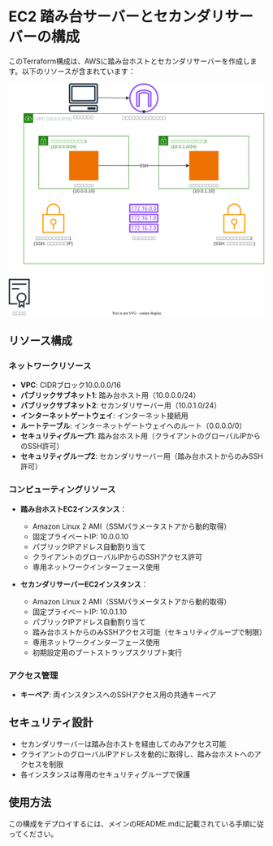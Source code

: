 # EC2 踏み台サーバーとセカンダリサーバーの構成

このTerraform構成は、AWSに踏み台ホストとセカンダリサーバーを作成します。以下のリソースが含まれています：

![構成図](src/architecture.svg)

## リソース構成

### ネットワークリソース
- **VPC**: CIDRブロック10.0.0.0/16
- **パブリックサブネット1**: 踏み台ホスト用（10.0.0.0/24）
- **パブリックサブネット2**: セカンダリサーバー用（10.0.1.0/24）
- **インターネットゲートウェイ**: インターネット接続用
- **ルートテーブル**: インターネットゲートウェイへのルート（0.0.0.0/0）
- **セキュリティグループ1**: 踏み台ホスト用（クライアントのグローバルIPからのSSH許可）
- **セキュリティグループ2**: セカンダリサーバー用（踏み台ホストからのみSSH許可）

### コンピューティングリソース
- **踏み台ホストEC2インスタンス**：
  - Amazon Linux 2 AMI（SSMパラメータストアから動的取得）
  - 固定プライベートIP: 10.0.0.10
  - パブリックIPアドレス自動割り当て
  - クライアントのグローバルIPからのSSHアクセス許可
  - 専用ネットワークインターフェース使用

- **セカンダリサーバーEC2インスタンス**：
  - Amazon Linux 2 AMI（SSMパラメータストアから動的取得）
  - 固定プライベートIP: 10.0.1.10
  - パブリックIPアドレス自動割り当て
  - 踏み台ホストからのみSSHアクセス可能（セキュリティグループで制限）
  - 専用ネットワークインターフェース使用
  - 初期設定用のブートストラップスクリプト実行

### アクセス管理
- **キーペア**: 両インスタンスへのSSHアクセス用の共通キーペア

## セキュリティ設計

- セカンダリサーバーは踏み台ホストを経由してのみアクセス可能
- クライアントのグローバルIPアドレスを動的に取得し、踏み台ホストへのアクセスを制限
- 各インスタンスは専用のセキュリティグループで保護

## 使用方法

この構成をデプロイするには、メインのREADME.mdに記載されている手順に従ってください。